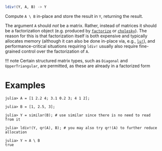 ```julia
ldiv!(Y, A, B) -> Y
```

Compute `A \ B` in-place and store the result in `Y`, returning the result.

The argument `A` should *not* be a matrix.  Rather, instead of matrices it should be a factorization object (e.g. produced by [`factorize`](@ref) or [`cholesky`](@ref)). The reason for this is that factorization itself is both expensive and typically allocates memory (although it can also be done in-place via, e.g., [`lu!`](@ref)), and performance-critical situations requiring `ldiv!` usually also require fine-grained control over the factorization of `A`.

!!! note
    Certain structured matrix types, such as `Diagonal` and `UpperTriangular`, are permitted, as these are already in a factorized form


# Examples

```jldoctest
julia> A = [1 2.2 4; 3.1 0.2 3; 4 1 2];

julia> B = [1, 2.5, 3];

julia> Y = similar(B); # use similar since there is no need to read from it

julia> ldiv!(Y, qr(A), B); # you may also try qr!(A) to further reduce allocation

julia> Y ≈ A \ B
true
```
